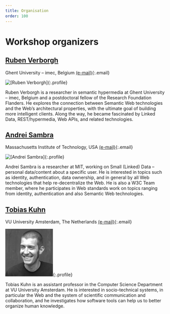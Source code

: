 ```yaml
---
title: Organisation
order: 100
---
```

# Workshop organizers

## <a href="https://ruben.verborgh.org/">Ruben Verborgh</a>
Ghent University – imec, Belgium
[(e-mail)](mailto:ruben.verborgh@ugent.be?subject=DeSemWeb2017){:.email}

![[Ruben Verborgh]](https://ruben.verborgh.org/images/ruben.jpg){:.profile}

Ruben Verborgh is a researcher in semantic hypermedia
at Ghent University – imec, Belgium
and a postdoctoral fellow of the Research Foundation Flanders.
He explores the connection between Semantic Web technologies
and the Web’s architectural properties,
with the ultimate goal of building more intelligent clients.
Along the way, he became fascinated by Linked Data,
REST/hypermedia, Web APIs, and related technologies.

## <a href="https://people.csail.mit.edu/asambra/">Andrei Sambra</a>
Massachusetts Institute of Technology, USA
[(e-mail)](mailto:asambra@mit.edu?subject=DeSemWeb2017){:.email}

![[Andrei Sambra]](https://people.csail.mit.edu/asambra/images/profilepic.jpg){:.profile}


Andrei Sambra is a researcher at MIT, working on Small (Linked) Data –
personal data/content about a specific user.
He is interested in topics such as identity, authentication, data ownership,
and in general by all Web technologies that help re-decentralize the Web.
He is also a W3C Team member,
where he participates in Web standards work
on topics ranging from identity, authentication and also Semantic Web technologies.

## <a href="http://www.tkuhn.org/">Tobias Kuhn</a>
VU University Amsterdam, The Netherlands
[(e-mail)](mailto:kuhntobias@gmail.com?subject=DeSemWeb2017){:.email}


![[Tobias Kuhn]](/images/tobias.jpg){:.profile}

Tobias Kuhn is an assistant professor
in the Computer Science Department at VU University Amsterdam.
He is interested in socio-technical systems, in particular the Web
and the system of scientific communication and collaboration,
and he investigates how software tools can help us to better organize human knowledge.
